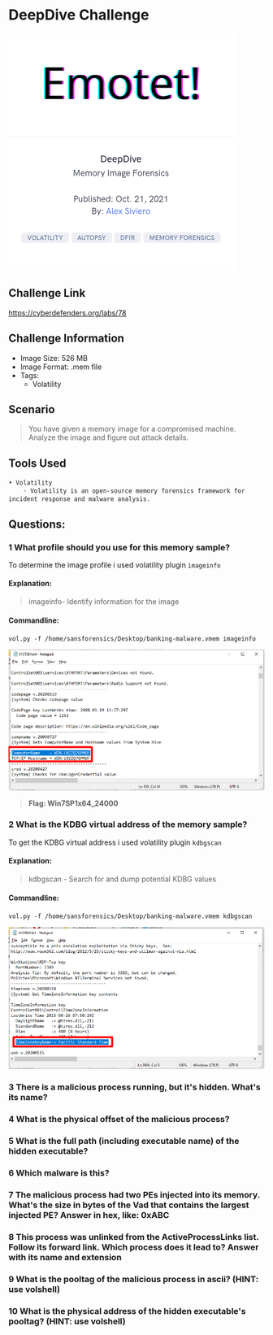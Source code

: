 # DeepDive Challenge
![This is an image](/DeepDive/Images/DeepDivehead.png)

## Challenge Link
https://cyberdefenders.org/labs/78

## Challenge Information
- Image Size: 	 526 MB
- Image Format: .mem file
- Tags: 
    -  	Volatility 
 

## Scenario
> You have given a memory image for a compromised machine. Analyze the image and figure out attack details.

## Tools Used
    • Volatility
        ◦ Volatility is an open-source memory forensics framework for incident response and malware analysis.     
         
## Questions:  
### 1 What profile should you use for this memory sample?
To determine the image profile i used volatility plugin `imageinfo`  

#### Explanation:
>imageinfo- Identify information for the image

#### Commandline:
`vol.py -f /home/sansforensics/Desktop/banking-malware.vmem imageinfo`

![q1](/Injector/Images/q1.png)

> **Flag: Win7SP1x64_24000**

### 2 What is the KDBG virtual address of the memory sample?
To get the KDBG virtual address i used volatility plugin `kdbgscan`

#### Explanation:
>kdbgscan - Search for and dump potential KDBG values

#### Commandline:
`vol.py -f /home/sansforensics/Desktop/banking-malware.vmem kdbgscan`

![q2](/Injector/Images/q2.png)

### 3 There is a malicious process running, but it's hidden. What's its name?
### 4 What is the physical offset of the malicious process?
### 5 What is the full path (including executable name) of the hidden executable?
### 6 Which malware is this?
### 7 The malicious process had two PEs injected into its memory. What's the size in bytes of the Vad that contains the largest injected PE? Answer in hex, like: 0xABC
### 8 This process was unlinked from the ActiveProcessLinks list. Follow its forward link. Which process does it lead to? Answer with its name and extension
### 9 What is the pooltag of the malicious process in ascii? (HINT: use volshell)
### 10 What is the physical address of the hidden executable's pooltag? (HINT: use volshell)
